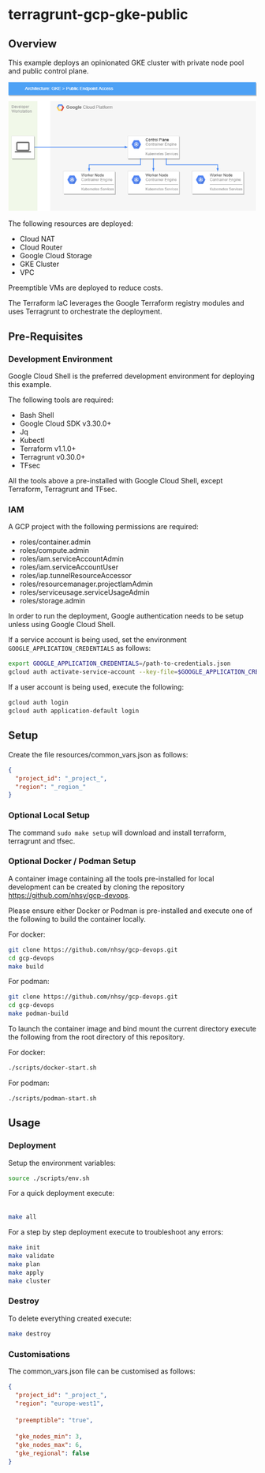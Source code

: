 # terragrunt-gcp-gke-public

## Overview
This example deploys an opinionated GKE cluster with private node pool and public control plane.

![architecture](docs/architecture.png)

The following resources are deployed:

- Cloud NAT
- Cloud Router
- Google Cloud Storage
- GKE Cluster
- VPC

Preemptible VMs are deployed to reduce costs.

The Terraform IaC leverages the Google Terraform registry modules and uses Terragrunt to orchestrate the deployment.

## Pre-Requisites
### Development Environment
Google Cloud Shell is the preferred development environment for deploying this example.

The following tools are required:
- Bash Shell
- Google Cloud SDK v3.30.0+
- Jq
- Kubectl
- Terraform v1.1.0+
- Terragrunt v0.30.0+
- TFsec

All the tools above a pre-installed with Google Cloud Shell, except Terraform, Terragrunt and TFsec.

### IAM
A GCP project with the following permissions are required:

- roles/container.admin
- roles/compute.admin
- roles/iam.serviceAccountAdmin
- roles/iam.serviceAccountUser
- roles/iap.tunnelResourceAccessor 
- roles/resourcemanager.projectIamAdmin
- roles/serviceusage.serviceUsageAdmin
- roles/storage.admin

In order to run the deployment, Google authentication needs to be setup unless using Google Cloud Shell.

If a service account is being used, set the environment `GOOGLE_APPLICATION_CREDENTIALS` as follows:
```bash
export GOOGLE_APPLICATION_CREDENTIALS=/path-to-credentials.json
gcloud auth activate-service-account --key-file=$GOOGLE_APPLICATION_CREDENTIALS
````

If a user account is being used, execute the following:
```bash
gcloud auth login
gcloud auth application-default login
````

## Setup
Create the file resources/common_vars.json as follows:
```json
{
  "project_id": "_project_",
  "region": "_region_"
}
```
### Optional Local Setup 
The command `sudo make setup` will download and install terraform, terragrunt and tfsec.

### Optional Docker / Podman Setup
A container image containing all the tools pre-installed for local development can be created by cloning the repository https://github.com/nhsy/gcp-devops.

Please ensure either Docker or Podman is pre-installed and execute one of the following to build the container locally.

For docker:
```bash
git clone https://github.com/nhsy/gcp-devops.git
cd gcp-devops
make build
```
For podman:
```bash
git clone https://github.com/nhsy/gcp-devops.git
cd gcp-devops
make podman-build
```

To launch the container image and bind mount the current directory execute the following from the root directory of this repository.

For docker:
```bash
./scripts/docker-start.sh
```
For podman:
```bash
./scripts/podman-start.sh
```

## Usage
### Deployment
Setup the environment variables:
```bash
source ./scripts/env.sh
```

For a quick deployment execute:
```bash

make all
```

For a step by step deployment execute to troubleshoot any errors:
```bash
make init
make validate
make plan
make apply
make cluster
```

### Destroy
To delete everything created execute:
```bash
make destroy
```

### Customisations
The common_vars.json file can be customised as follows:
```json
{
  "project_id": "_project_",
  "region": "europe-west1",

  "preemptible": "true",
 
  "gke_nodes_min": 3,
  "gke_nodes_max": 6,
  "gke_regional": false
}
```
